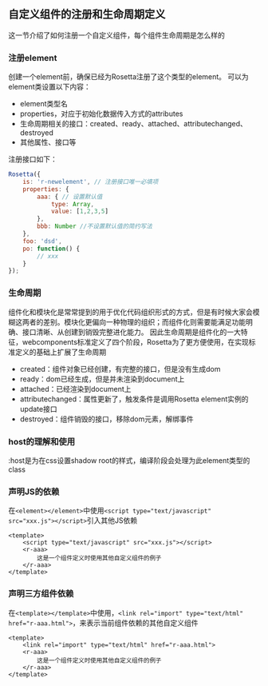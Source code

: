 ## 自定义组件的注册和生命周期定义
这一节介绍了如何注册一个自定义组件，每个组件生命周期是怎么样的

### 注册element
创建一个element前，确保已经为Rosetta注册了这个类型的element。
可以为element类设置以下内容：
- element类型名
- properties，对应于初始化数据传入方式的attributes
- 生命周期相关的接口：created、ready、attached、attributechanged、destroyed
- 其他属性、接口等

注册接口如下：

```js
Rosetta({
    is: 'r-newelement', // 注册接口唯一必填项
    properties: {
        aaa: { // 设置默认值
            type: Array,
            value: [1,2,3,5]
        },
        bbb: Number //不设置默认值的简约写法
    },
    foo: 'dsd',
    po: function() {
        // xxx
    }
});

```

### 生命周期
组件化和模块化是常常提到的用于优化代码组织形式的方式，但是有时候大家会模糊这两者的差别。模块化更偏向一种物理的组织；而组件化则需要能满足功能明确、接口清晰、从创建到销毁完整进化能力。
因此生命周期是组件化的一大特征，webcomponents标准定义了四个阶段，Rosetta为了更方便使用，在实现标准定义的基础上扩展了生命周期
- created：组件对象已经创建，有完整的接口，但是没有生成dom
- ready：dom已经生成，但是并未渲染到document上
- attached：已经渲染到document上
- attributechanged：属性更新了，触发条件是调用Rosetta element实例的update接口
- destroyed：组件销毁的接口，移除dom元素，解绑事件


### host的理解和使用
:host是为在css设置shadow root的样式，编译阶段会处理为此element类型的class


### 声明JS的依赖
在```<element></element>```中使用```<script type="text/javascript" src="xxx.js"></script>```引入其他JS依赖

```
<template>
    <script type="text/javascript" src="xxx.js"></script>
    <r-aaa>
        这是一个组件定义时使用其他自定义组件的例子
    </r-aaa>
</template>

```

### 声明三方组件依赖
在```<template></template>```中使用，```<link rel="import" type="text/html" href="r-aaa.html">```，来表示当前组件依赖的其他自定义组件

```
<template>
    <link rel="import" type="text/html" href="r-aaa.html">
    <r-aaa>
        这是一个组件定义时使用其他自定义组件的例子
    </r-aaa>
</template>
```
